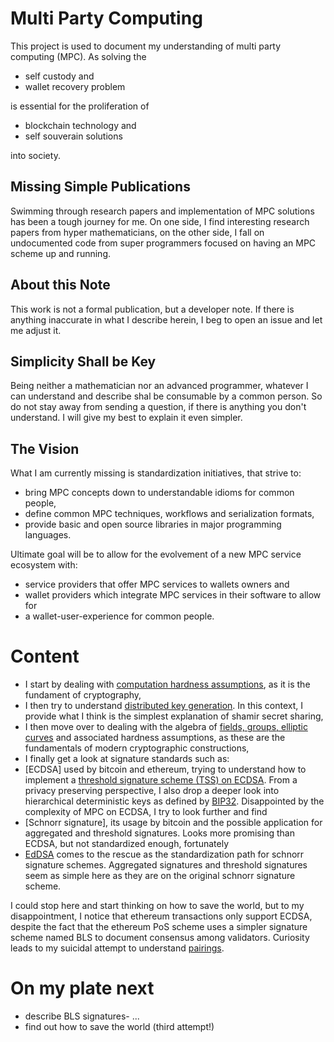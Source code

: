 # Multi Party Computing
This project is used to document my understanding of multi party computing (MPC). As solving the
- self custody and
- wallet recovery problem

is essential for the proliferation of
- blockchain technology and
- self souverain solutions

into society.

## Missing Simple Publications
Swimming through research papers and implementation of MPC solutions has been a tough journey for me. On one side, I find interesting research papers from hyper mathematicians, on the other side, I fall on undocumented code from super programmers focused on having an MPC scheme up and running.

## About this Note
This work is not a formal publication, but a developer note. If there is anything inaccurate in what I describe herein, I beg to open an issue and let me adjust it.

## Simplicity Shall be Key
Being neither a mathematician nor an advanced programmer, whatever I can understand and describe shal be consumable by a common person. So do not stay away from sending a question, if there is anything you don't understand. I will give my best to explain it even simpler.

## The Vision
What I am currently missing is standardization initiatives, that strive to:
- bring MPC concepts down to understandable idioms for common people,
- define common MPC techniques, workflows and serialization formats,
- provide basic and open source libraries in major programming languages.

Ultimate goal will be to allow for the evolvement of a new MPC service ecosystem with:
- service providers that offer MPC services to wallets owners and
- wallet providers which integrate MPC services in their software to allow for
- a wallet-user-experience for common people.

# Content
- I start by dealing with [computation hardness assumptions](./cha.md), as it is the fundament of cryptography,
- I then try to understand [distributed key generation](./dkg-tss.md). In this context, I provide what I think is the simplest explanation of shamir secret sharing,
- I then move over to dealing with the algebra of [fields, groups, elliptic curves](./ecgroups.md) and associated hardness assumptions, as these are the fundamentals of modern cryptographic constructions,
- I finally get a look at signature standards such as:
- [ECDSA] used by bitcoin and ethereum, trying to understand how to implement a [threshold signature scheme (TSS) on ECDSA](./ecdsa-tss.md). From a privacy preserving perspective, I also drop a deeper look into hierarchical deterministic keys as defined by [BIP32](./bip32.md). Disappointed by the complexity of MPC on ECDSA, I try to look further and find
- [Schnorr signature], its usage by bitcoin and the possible application for aggregated and threshold signatures. Looks more promising than ECDSA, but not standardized enough, fortunately
- [EdDSA](./eddsa-tss.md) comes to the rescue as the standardization path for schnorr signature schemes. Aggregated signatures and threshold signatures seem as simple here as they are on the original schnorr signature scheme.

I could stop here and start thinking on how to save the world, but to my disappointment, I notice that ethereum transactions only support ECDSA, despite the fact that the ethereum PoS scheme uses a simpler signature scheme named BLS to document consensus among validators. Curiosity leads to my suicidal attempt to understand [pairings](./pairings.md).

# On my plate next
- describe BLS signatures- ...
- find out how to save the world (third attempt!)